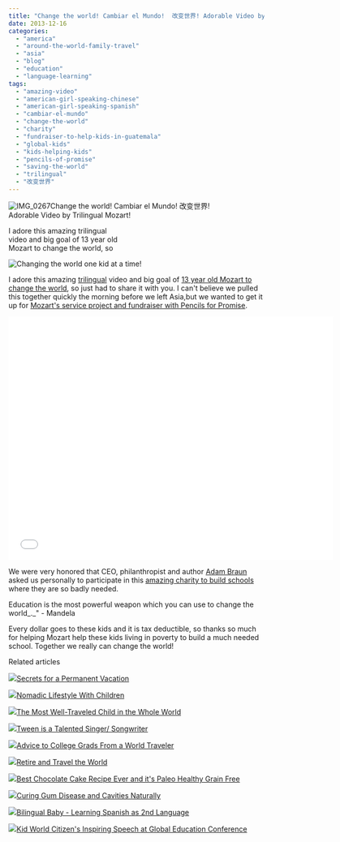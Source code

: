 ```yaml
---
title: "Change the world! Cambiar el Mundo!  改变世界! Adorable Video by Trilingual Mozart!"
date: 2013-12-16
categories: 
  - "america"
  - "around-the-world-family-travel"
  - "asia"
  - "blog"
  - "education"
  - "language-learning"
tags: 
  - "amazing-video"
  - "american-girl-speaking-chinese"
  - "american-girl-speaking-spanish"
  - "cambiar-el-mundo"
  - "change-the-world"
  - "charity"
  - "fundraiser-to-help-kids-in-guatemala"
  - "global-kids"
  - "kids-helping-kids"
  - "pencils-of-promise"
  - "saving-the-world"
  - "trilingual"
  - "改变世界"
---
```


![IMG_0267](https://pub-ac94b3f306b24c0dba4238943c97f2e1.r2.dev/6a00e5502a95078833019b02eebfe5970b.jpg)Change the world! Cambiar el Mundo! 改变世界!  
Adorable Video by Trilingual Mozart!  
  
I adore this amazing trilingual  
video and big goal of 13 year old  
Mozart to change the world, so

<!--more-->  
![Changing the world one kid at a time!](https://pub-ac94b3f306b24c0dba4238943c97f2e1.r2.dev/6a00e5502a95078833019b02efa82a970b.png)  
  
I adore this amazing [trilingual](http://soultravelers3new.local/2013/04/growing-up-bilingual-or-trilingual.html "growing up bilingual or  trilingual ") video and big goal of [13 year old Mozart to change the world](http://soultravelers3new.local/2013/12/kid-world-citizens-inspiring-speech-at-global-education-conference.html "inspiring speech by 13 year old Mozart"), so just had to share it with you. I can't believe we pulled this together quickly the morning before we left Asia,but we wanted to get it up for [Mozart's service project and fundraiser with Pencils for Promise](http://fundraise.pencilsofpromise.org/fundraise?fcid=290456 "Mozart's fundraiser for Pencils of Promise").  
  

<iframe allowfullscreen frameborder="0" height="480" src="//www.youtube.com/embed/MOM1LdMGsa0?rel=0" width="640"></iframe>

  
  
We were very honored that CEO, philanthropist and author [Adam Braun](https://twitter.com/AdamBraun "Adam Braun") asked us personally to participate in this [amazing charity to build schools](http://soultravelers3new.local/2013/12/pencils-of-promise-help-us-build-a-school-in-.html "pencils of promise mozart build a school") where they are so badly needed.  
  
Education is the most powerful weapon which you can use to change the world_._" - Mandela  
  
Every dollar goes to these kids and it is tax deductible, so thanks so much for helping Mozart help these kids living in poverty to build a much needed school. Together we really can change the world!

Related articles

[![](http://i.zemanta.com/197008054_80_80.jpg)](http://soultravelers3new.local/2013/08/secrets-for-a-permanent-vacation-travel-tips.html)[Secrets for a Permanent Vacation](http://soultravelers3new.local/2013/08/secrets-for-a-permanent-vacation-travel-tips.html)

[![](http://i.zemanta.com/97268419_80_80.jpg)](http://soultravelers3new.local/2012/06/nomadic-lifestyle-with-children-.html)[Nomadic Lifestyle With Children](http://soultravelers3new.local/2012/06/nomadic-lifestyle-with-children-.html)

[![](http://i.zemanta.com/207027430_80_80.jpg)](http://soultravelers3new.local/2013/09/the-most-well-traveled-child-in-the-whole-world.html)[The Most Well-Traveled Child in the Whole World](http://soultravelers3new.local/2013/09/the-most-well-traveled-child-in-the-whole-world.html)

[![](http://i.zemanta.com/203013559_80_80.jpg)](http://soultravelers3new.local/2013/09/tween-is-a-talented-singer-songwriter.html)[Tween is a Talented Singer/ Songwriter](http://soultravelers3new.local/2013/09/tween-is-a-talented-singer-songwriter.html)

[![](http://i.zemanta.com/91218951_80_80.jpg)](http://soultravelers3new.local/2012/05/advice-to-college-grads-from-a-world-traveler.html)[Advice to College Grads From a World Traveler](http://soultravelers3new.local/2012/05/advice-to-college-grads-from-a-world-traveler.html)

[![](http://i.zemanta.com/185282080_80_80.jpg)](http://soultravelers3new.local/2013/07/retire-and-travel-the-world.html)[Retire and Travel the World](http://soultravelers3new.local/2013/07/retire-and-travel-the-world.html)

[![](http://i.zemanta.com/215357708_80_80.jpg)](http://soultravelers3new.local/2013/10/best-chocolate-cake-recipe-ever-and-its-paleo-healthy-grain-free.html)[Best Chocolate Cake Recipe Ever and it's Paleo Healthy Grain Free](http://soultravelers3new.local/2013/10/best-chocolate-cake-recipe-ever-and-its-paleo-healthy-grain-free.html)

[![](http://i.zemanta.com/154024597_80_80.jpg)](http://soultravelers3new.local/2013/03/curing-gum-disease-and-cavities-naturally.html)[Curing Gum Disease and Cavities Naturally](http://soultravelers3new.local/2013/03/curing-gum-disease-and-cavities-naturally.html)

[![](http://i.zemanta.com/187506935_80_80.jpg)](http://soultravelers3new.local/2013/07/bilingual-baby-learning-spanish-as-2nd-language.html)[Bilingual Baby - Learning Spanish as 2nd Language](http://soultravelers3new.local/2013/07/bilingual-baby-learning-spanish-as-2nd-language.html)

[![](http://i.zemanta.com/229039421_80_80.jpg)](http://soultravelers3new.local/2013/12/kid-world-citizens-inspiring-speech-at-global-education-conference.html)[Kid World Citizen's Inspiring Speech at Global Education Conference](http://soultravelers3new.local/2013/12/kid-world-citizens-inspiring-speech-at-global-education-conference.html)
